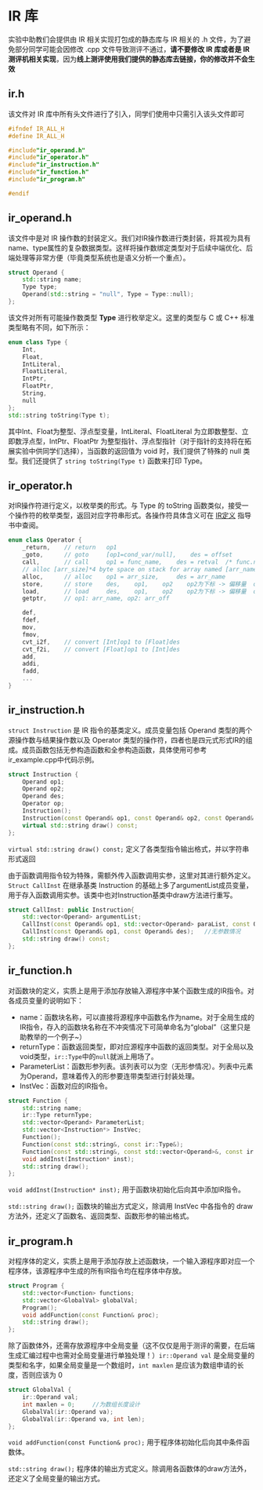 # **IR 库**

​实验中助教们会提供由 IR 相关实现打包成的静态库与 IR 相关的 .h 文件，为了避免部分同学可能会因修改 .cpp 文件导致测评不通过，**请不要修改 IR 库或者是 IR 测评机相关实现**，因为**线上测评使用我们提供的静态库去链接，你的修改并不会生效**

## **ir.h**

​该文件对 IR 库中所有头文件进行了引入，同学们使用中只需引入该头文件即可
```C++
#ifndef IR_ALL_H
#define IR_ALL_H

#include"ir_operand.h"
#include"ir_operator.h"
#include"ir_instruction.h"
#include"ir_function.h"
#include"ir_program.h"

#endif
```

## **ir_operand.h**

该文件中​是对 IR 操作数的封装定义。我们对IR操作数进行类封装，将其视为具有name、type属性的复杂数据类型。这样将操作数绑定类型对于后续中端优化、后端处理等非常方便（毕竟类型系统也是语义分析一个重点）。
```C++
struct Operand {
    std::string name;
    Type type;
    Operand(std::string = "null", Type = Type::null);
};
```

​该文件对所有可能操作数类型 **Type** 进行枚举定义。这里的类型与 C 或 C++ 标准类型略有不同，如下所示：
```C++
enum class Type {
    Int,
    Float,
    IntLiteral,
    FloatLiteral,
    IntPtr,
    FloatPtr,
    String,
    null
};
std::string toString(Type t);
```

其中Int、Float为整型、浮点型变量，IntLiteral、FloatLiteral 为立即数整型、立即数浮点型，IntPtr、FloatPtr 为整型指针、浮点型指针（对于指针的支持将在拓展实验中供同学们选择），当函数的返回值为 void 时，我们提供了特殊的 null 类型。我们还提供了 ```string toString(Type t)``` 函数来打印 Type。



## **ir_operator.h**
​对IR操作符进行定义，以枚举类的形式。与 Type 的 toString 函数类似，接受一个操作符的枚举类型，返回对应字符串形式。各操作符具体含义可在 [IR定义]() 指导书中查阅。
```C++
enum class Operator {
    _return,    // return   op1
    _goto,      // goto     [op1=cond_var/null],    des = offset
    call,       // call     op1 = func_name,    des = retval  /* func.name = function, func.type = return type*/
    // alloc [arr_size]*4 byte space on stack for array named [arr_name], do not use this for global arrays
    alloc,      // alloc    op1 = arr_size,     des = arr_name
    store,      // store    des,    op1,    op2    op2为下标 -> 偏移量  op1为 store 的数组名, des 为被存储的变量
    load,       // load     des,    op1,    op2    op2为下标 -> 偏移量  op1为 load 的数组名, des 为被赋值变量
    getptr,     // op1: arr_name, op2: arr_off

    def,
    fdef,
    mov,
    fmov,
    cvt_i2f,    // convert [Int]op1 to [Float]des 
    cvt_f2i,    // convert [Float]op1 to [Int]des
    add,
    addi,
    fadd,
    ...
}
```


## **ir_instruction.h**

`struct Instruction` 是 IR 指令的基类定义。成员变量包括 Operand 类型的两个源操作数与结果操作数以及 Operator 类型的操作符，四者也是四元式形式IR的组成。成员函数包括无参构造函数和全参构造函数，具体使用可参考ir_example.cpp中代码示例。
```C++
struct Instruction {
    Operand op1;
    Operand op2;
    Operand des;
    Operator op;
    Instruction();
    Instruction(const Operand& op1, const Operand& op2, const Operand& des, const Operator& op);
    virtual std::string draw() const;
};
```
`virtual std::string draw() const;` 定义了各类型指令输出格式，并以字符串形式返回

由于函数调用指令较为特殊，需额外传入函数调用实参，这里对其进行额外定义。`Struct CallInst` 在继承基类 Instruction 的基础上多了argumentList成员变量，用于存入函数调用实参。该类中也对Instruction基类中draw方法进行重写。
```C++
struct CallInst: public Instruction{
    std::vector<Operand> argumentList;
    CallInst(const Operand& op1, std::vector<Operand> paraList, const Operand& des);
    CallInst(const Operand& op1, const Operand& des);   //无参数情况
    std::string draw() const;
};

```

## **ir_function.h**

​对函数块的定义，实质上是用于添加存放输入源程序中某个函数生成的IR指令。对各成员变量的说明如下：

- name：函数块名称，可以直接将源程序中函数名作为name。对于全局生成的IR指令，存入的函数块名称在不冲突情况下可简单命名为“global”（这里只是助教举的一个例子~）
- returnType：函数返回类型，即对应源程序中函数的返回类型。对于全局以及void类型，`ir::Type`中的`null`就派上用场了。
- ParameterList：函数形参列表。该列表可以为空（无形参情况）。列表中元素为Operand，意味着传入的形参要连带类型进行封装处理。
- InstVec：函数对应的IR指令。

```C++
struct Function {
    std::string name;
    ir::Type returnType;
    std::vector<Operand> ParameterList;
    std::vector<Instruction*> InstVec;
    Function();
    Function(const std::string&, const ir::Type&);
    Function(const std::string&, const std::vector<Operand>&, const ir::Type&);
    void addInst(Instruction* inst);
    std::string draw();
};
```
`void addInst(Instruction* inst);` 用于函数块初始化后向其中添加IR指令。

`std::string draw();` 函数块的输出方式定义，除调用 InstVec 中各指令的 draw 方法外，还定义了函数名、返回类型、函数形参的输出格式。

## **ir_program.h**

​对程序体的定义，实质上是用于添加存放上述函数块，一个输入源程序即对应一个程序体，该源程序中生成的所有IR指令均在程序体中存放。
```C++
struct Program {
    std::vector<Function> functions;
    std::vector<GlobalVal> globalVal;
    Program();
    void addFunction(const Function& proc);
    std::string draw();
};
```
​
除了函数体外，还需存放源程序中全局变量（这不仅仅是用于测评的需要，在后端生成汇编过程中也需对全局变量进行单独处理！）`ir::Operand val` 是全局变量的类型和名字，如果全局变量是一个数组时，`int maxlen` 是应该为数组申请的长度，否则应该为 0
```C++
struct GlobalVal {
    ir::Operand val;
    int maxlen = 0;     //为数组长度设计
    GlobalVal(ir::Operand va);
    GlobalVal(ir::Operand va, int len);
};
```
`void addFunction(const Function& proc);` 用于程序体初始化后向其中条件函数体。

`std::string draw();` 程序体的输出方式定义。除调用各函数体的draw方法外，还定义了全局变量的输出方式。


